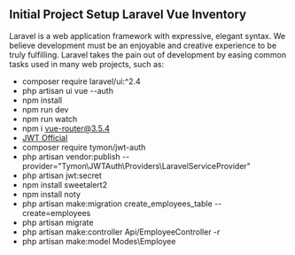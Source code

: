 ## Initial Project Setup Laravel Vue Inventory

Laravel is a web application framework with expressive, elegant syntax. We believe development must be an enjoyable and creative experience to be truly fulfilling. Laravel takes the pain out of development by easing common tasks used in many web projects, such as:

- composer require laravel/ui:^2.4
- php artisan ui vue --auth
- npm install
- npm run dev
- npm run watch
- npm i vue-router@3.5.4
- [JWT Official](https://jwt-auth.readthedocs.io/en/develop/)
- composer require tymon/jwt-auth
- php artisan vendor:publish --provider="Tymon\JWTAuth\Providers\LaravelServiceProvider"
- php artisan jwt:secret
- npm install sweetalert2
- npm install noty
- php artisan make:migration create_employees_table --create=employees
- php artisan migrate
- php artisan make:controller Api/EmployeeController -r
- php artisan make:model Modes\Employee


